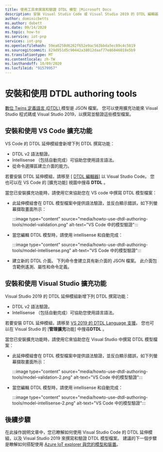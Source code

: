 ```yaml
---
title: 使用工具來撰寫和驗證 DTDL 模型 |Microsoft Docs
description: 安裝 Visual Studio Code 或 Visual Studio 2019 的 DTDL 編輯器，並用它來撰寫 IoT 隨插即用模型。
author: dominicbetts
ms.author: dobett
ms.date: 09/14/2020
ms.topic: how-to
ms.service: iot-pnp
services: iot-pnp
ms.openlocfilehash: 59ea0258d6262f652e9ac563bbda5ec89c4c5819
ms.sourcegitcommit: 829d951d5c90442a38012daaf77e86046018e5b9
ms.translationtype: MT
ms.contentlocale: zh-TW
ms.lasthandoff: 10/09/2020
ms.locfileid: "91579957"
---
```

# <a name="install-and-use-the-dtdl-authoring-tools"></a>安裝和使用 DTDL authoring tools

[數位 Twins 定義語言 (DTDL) ](https://github.com/Azure/opendigitaltwins-dtdl/blob/master/DTDL/v2/dtdlv2.md) 模型是 JSON 檔案。 您可以使用擴充功能來 Visual Studio 程式碼或 Visual Studio 2019，以撰寫並驗證這些模型檔案。

## <a name="install-and-use-the-vs-code-extension"></a>安裝和使用 VS Code 擴充功能

VS Code 的 DTDL 延伸模組會新增下列 DTDL 撰寫功能：

- DTDL v2 語法驗證。
- Intellisense （包括自動完成）可協助您使用語言語法。
- 從命令選擇區建立介面的能力。

若要安裝 DTDL 延伸模組，請移至 [ [DTDL 編輯器](https://marketplace.visualstudio.com/items?itemName=vsciot-vscode.vscode-dtdl)] 以 Visual Studio Code。 您也可以在 VS Code 的 [擴充功能] 視圖中搜尋 **DTDL** 。

當您已安裝擴充功能時，請使用它來協助您在 VS code 中撰寫 DTDL 模型檔案：

- 此延伸模組會在 DTDL 模型檔案中提供語法驗證，並反白顯示錯誤，如下列螢幕擷取畫面所示：

    :::image type="content" source="media/howto-use-dtdl-authoring-tools/model-validation.png" alt-text="VS Code 中的模型驗證":::

- 當您編輯 DTDL 模型時，請使用 intellisense 和自動完成：

    :::image type="content" source="media/howto-use-dtdl-authoring-tools/model-intellisense.png" alt-text="VS Code 中的模型驗證":::

- 建立新的 DTDL 介面。 下列命令會建立具有新介面的 JSON 檔案。 此介面包含範例遙測、屬性和命令定義。

## <a name="install-and-use-the-visual-studio-extension"></a>安裝和使用 Visual Studio 擴充功能

Visual Studio 2019 的 DTDL 延伸模組新增下列 DTDL 撰寫功能：

- DTDL v2 語法驗證。
- Intellisense （包括自動完成）可協助您使用語言語法。

若要安裝 DTDL 延伸模組，請移至 [VS 2019 的 DTDL Language 支援](https://marketplace.visualstudio.com/items?itemName=vsc-iot.vs16dtdllanguagesupport)。 您也可以在 Visual Studio 的 [**管理擴充**功能] 中搜尋**DTDL** 。

當您已安裝擴充功能時，請使用它來協助您在 Visual Studio 中撰寫 DTDL 模型檔案：

- 此延伸模組會在 DTDL 模型檔案中提供語法驗證，並反白顯示錯誤，如下列螢幕擷取畫面所示：

    :::image type="content" source="media/howto-use-dtdl-authoring-tools/model-validation-2.png" alt-text="VS Code 中的模型驗證":::

- 當您編輯 DTDL 模型時，請使用 intellisense 和自動完成：

    :::image type="content" source="media/howto-use-dtdl-authoring-tools/model-intellisense-2.png" alt-text="VS Code 中的模型驗證":::

## <a name="next-steps"></a>後續步驟

在此操作說明文章中，您已瞭解如何使用 Visual Studio Code 的 DTDL 延伸模組，以及 Visual Studio 2019 來撰寫和驗證 DTDL 模型檔案。 建議的下一個步驟是瞭解如何搭配使用 [Azure IoT explorer 與您的模型和裝置](./howto-use-iot-explorer.md)。
